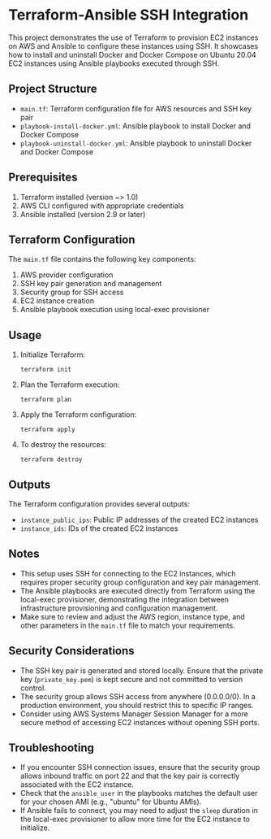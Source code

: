 # Terraform-Ansible SSH Integration

This project demonstrates the use of Terraform to provision EC2 instances on AWS and Ansible to configure these instances using SSH. It showcases how to install and uninstall Docker and Docker Compose on Ubuntu 20.04 EC2 instances using Ansible playbooks executed through SSH.

## Project Structure

- `main.tf`: Terraform configuration file for AWS resources and SSH key pair
- `playbook-install-docker.yml`: Ansible playbook to install Docker and Docker Compose
- `playbook-uninstall-docker.yml`: Ansible playbook to uninstall Docker and Docker Compose

## Prerequisites

1. Terraform installed (version ~> 1.0)
2. AWS CLI configured with appropriate credentials
3. Ansible installed (version 2.9 or later)

## Terraform Configuration

The `main.tf` file contains the following key components:

1. AWS provider configuration
2. SSH key pair generation and management
3. Security group for SSH access
4. EC2 instance creation
5. Ansible playbook execution using local-exec provisioner

## Usage

1. Initialize Terraform:

   ```
   terraform init
   ```

2. Plan the Terraform execution:

   ```
   terraform plan
   ```

3. Apply the Terraform configuration:

   ```
   terraform apply
   ```

4. To destroy the resources:
   ```
   terraform destroy
   ```

## Outputs

The Terraform configuration provides several outputs:

- `instance_public_ips`: Public IP addresses of the created EC2 instances
- `instance_ids`: IDs of the created EC2 instances

## Notes

- This setup uses SSH for connecting to the EC2 instances, which requires proper security group configuration and key pair management.
- The Ansible playbooks are executed directly from Terraform using the local-exec provisioner, demonstrating the integration between infrastructure provisioning and configuration management.
- Make sure to review and adjust the AWS region, instance type, and other parameters in the `main.tf` file to match your requirements.

## Security Considerations

- The SSH key pair is generated and stored locally. Ensure that the private key (`private_key.pem`) is kept secure and not committed to version control.
- The security group allows SSH access from anywhere (0.0.0.0/0). In a production environment, you should restrict this to specific IP ranges.
- Consider using AWS Systems Manager Session Manager for a more secure method of accessing EC2 instances without opening SSH ports.

## Troubleshooting

- If you encounter SSH connection issues, ensure that the security group allows inbound traffic on port 22 and that the key pair is correctly associated with the EC2 instance.
- Check that the `ansible_user` in the playbooks matches the default user for your chosen AMI (e.g., "ubuntu" for Ubuntu AMIs).
- If Ansible fails to connect, you may need to adjust the `sleep` duration in the local-exec provisioner to allow more time for the EC2 instance to initialize.
